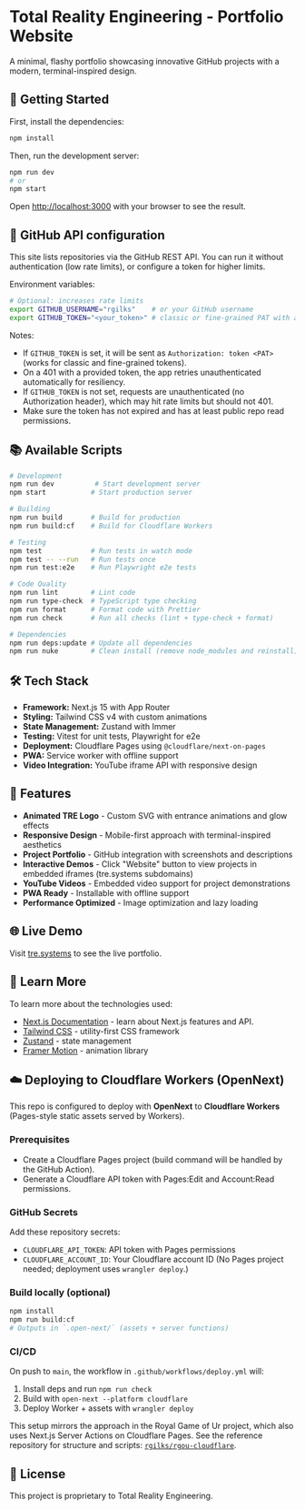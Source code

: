 # Total Reality Engineering - Portfolio Website

A minimal, flashy portfolio showcasing innovative GitHub projects with a modern, terminal-inspired design.

## 🚀 Getting Started

First, install the dependencies:

```bash
npm install
```

Then, run the development server:

```bash
npm run dev
# or
npm start
```

Open [http://localhost:3000](http://localhost:3000) with your browser to see the result.

## 🔐 GitHub API configuration

This site lists repositories via the GitHub REST API. You can run it without authentication (low rate limits), or configure a token for higher limits.

Environment variables:

```bash
# Optional: increases rate limits
export GITHUB_USERNAME="rgilks"    # or your GitHub username
export GITHUB_TOKEN="<your_token>" # classic or fine-grained PAT with at least public repo read
```

Notes:

- If `GITHUB_TOKEN` is set, it will be sent as `Authorization: token <PAT>` (works for classic and fine-grained tokens).
- On a 401 with a provided token, the app retries unauthenticated automatically for resiliency.
- If `GITHUB_TOKEN` is not set, requests are unauthenticated (no Authorization header), which may hit rate limits but should not 401.
- Make sure the token has not expired and has at least public repo read permissions.

## 📚 Available Scripts

```bash
# Development
npm run dev          # Start development server
npm start           # Start production server

# Building
npm run build       # Build for production
npm run build:cf    # Build for Cloudflare Workers

# Testing
npm test            # Run tests in watch mode
npm test -- --run   # Run tests once
npm run test:e2e    # Run Playwright e2e tests

# Code Quality
npm run lint        # Lint code
npm run type-check  # TypeScript type checking
npm run format      # Format code with Prettier
npm run check       # Run all checks (lint + type-check + format)

# Dependencies
npm run deps:update # Update all dependencies
npm run nuke        # Clean install (remove node_modules and reinstall)
```

## 🛠️ Tech Stack

- **Framework:** Next.js 15 with App Router
- **Styling:** Tailwind CSS v4 with custom animations
- **State Management:** Zustand with Immer
- **Testing:** Vitest for unit tests, Playwright for e2e
- **Deployment:** Cloudflare Pages using `@cloudflare/next-on-pages`
- **PWA:** Service worker with offline support
- **Video Integration:** YouTube iframe API with responsive design

## 🎨 Features

- **Animated TRE Logo** - Custom SVG with entrance animations and glow effects
- **Responsive Design** - Mobile-first approach with terminal-inspired aesthetics
- **Project Portfolio** - GitHub integration with screenshots and descriptions
- **Interactive Demos** - Click "Website" button to view projects in embedded iframes (tre.systems subdomains)
- **YouTube Videos** - Embedded video support for project demonstrations
- **PWA Ready** - Installable with offline support
- **Performance Optimized** - Image optimization and lazy loading

## 🌐 Live Demo

Visit [tre.systems](https://tre.systems) to see the live portfolio.

## 📖 Learn More

To learn more about the technologies used:

- [Next.js Documentation](https://nextjs.org/docs) - learn about Next.js features and API.
- [Tailwind CSS](https://tailwindcss.com/docs) - utility-first CSS framework
- [Zustand](https://github.com/pmndrs/zustand) - state management
- [Framer Motion](https://www.framer.com/motion/) - animation library

## ☁️ Deploying to Cloudflare Workers (OpenNext)

This repo is configured to deploy with **OpenNext** to **Cloudflare Workers** (Pages-style static assets served by Workers).

### Prerequisites

- Create a Cloudflare Pages project (build command will be handled by the GitHub Action).
- Generate a Cloudflare API token with Pages:Edit and Account:Read permissions.

### GitHub Secrets

Add these repository secrets:

- `CLOUDFLARE_API_TOKEN`: API token with Pages permissions
- `CLOUDFLARE_ACCOUNT_ID`: Your Cloudflare account ID
  (No Pages project needed; deployment uses `wrangler deploy`.)

### Build locally (optional)

```bash
npm install
npm run build:cf
# Outputs in `.open-next/` (assets + server functions)
```

### CI/CD

On push to `main`, the workflow in `.github/workflows/deploy.yml` will:

1. Install deps and run `npm run check`
2. Build with `open-next --platform cloudflare`
3. Deploy Worker + assets with `wrangler deploy`

This setup mirrors the approach in the Royal Game of Ur project, which also uses Next.js Server Actions on Cloudflare Pages. See the reference repository for structure and scripts: [`rgilks/rgou-cloudflare`](https://github.com/rgilks/rgou-cloudflare).

## 📝 License

This project is proprietary to Total Reality Engineering.
